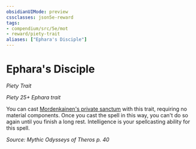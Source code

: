 ```yaml
---
obsidianUIMode: preview
cssclasses: json5e-reward
tags:
- compendium/src/5e/mot
- reward/piety-trait
aliases: ["Ephara's Disciple"]
---
```

# Ephara's Disciple
*Piety Trait*  

*Piety 25+ Ephara trait*

You can cast [Mordenkainen's private sanctum](Mechanics/spells/mordenkainens-private-sanctum.md) with this trait, requiring no material components. Once you cast the spell in this way, you can't do so again until you finish a long rest. Intelligence is your spellcasting ability for this spell.

*Source: Mythic Odysseys of Theros p. 40*